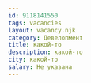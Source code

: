 ```yaml
---
id: 9118141550
tags: vacancies
layout: vacancy.njk
category: Девелопмент
title: какой-то
description: какой-то
city: какой-то
salary: Не указана
---
```

